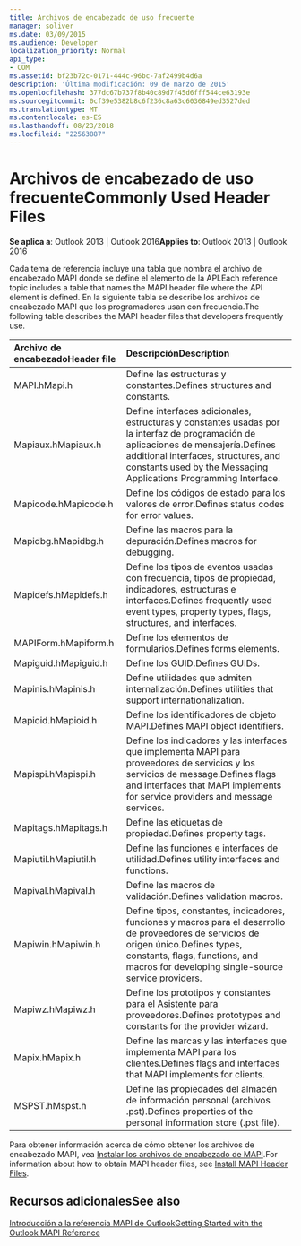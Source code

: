 ```yaml
---
title: Archivos de encabezado de uso frecuente
manager: soliver
ms.date: 03/09/2015
ms.audience: Developer
localization_priority: Normal
api_type:
- COM
ms.assetid: bf23b72c-0171-444c-96bc-7af2499b4d6a
description: 'Última modificación: 09 de marzo de 2015'
ms.openlocfilehash: 377dc67b737f8b40c89d7f45d6fff544ce63193e
ms.sourcegitcommit: 0cf39e5382b8c6f236c8a63c6036849ed3527ded
ms.translationtype: MT
ms.contentlocale: es-ES
ms.lasthandoff: 08/23/2018
ms.locfileid: "22563887"
---
```

# <a name="commonly-used-header-files"></a><span data-ttu-id="5946d-103">Archivos de encabezado de uso frecuente</span><span class="sxs-lookup"><span data-stu-id="5946d-103">Commonly Used Header Files</span></span>

  
  
<span data-ttu-id="5946d-104">**Se aplica a**: Outlook 2013 | Outlook 2016</span><span class="sxs-lookup"><span data-stu-id="5946d-104">**Applies to**: Outlook 2013 | Outlook 2016</span></span> 
  
<span data-ttu-id="5946d-105">Cada tema de referencia incluye una tabla que nombra el archivo de encabezado MAPI donde se define el elemento de la API.</span><span class="sxs-lookup"><span data-stu-id="5946d-105">Each reference topic includes a table that names the MAPI header file where the API element is defined.</span></span> <span data-ttu-id="5946d-106">En la siguiente tabla se describe los archivos de encabezado MAPI que los programadores usan con frecuencia.</span><span class="sxs-lookup"><span data-stu-id="5946d-106">The following table describes the MAPI header files that developers frequently use.</span></span>
  
|<span data-ttu-id="5946d-107">**Archivo de encabezado**</span><span class="sxs-lookup"><span data-stu-id="5946d-107">**Header file**</span></span>|<span data-ttu-id="5946d-108">**Descripción**</span><span class="sxs-lookup"><span data-stu-id="5946d-108">**Description**</span></span>|
|:-----|:-----|
|<span data-ttu-id="5946d-109">MAPI.h</span><span class="sxs-lookup"><span data-stu-id="5946d-109">Mapi.h</span></span>  <br/> |<span data-ttu-id="5946d-110">Define las estructuras y constantes.</span><span class="sxs-lookup"><span data-stu-id="5946d-110">Defines structures and constants.</span></span>  <br/> |
|<span data-ttu-id="5946d-111">Mapiaux.h</span><span class="sxs-lookup"><span data-stu-id="5946d-111">Mapiaux.h</span></span>  <br/> |<span data-ttu-id="5946d-112">Define interfaces adicionales, estructuras y constantes usadas por la interfaz de programación de aplicaciones de mensajería.</span><span class="sxs-lookup"><span data-stu-id="5946d-112">Defines additional interfaces, structures, and constants used by the Messaging Applications Programming Interface.</span></span>  <br/> |
|<span data-ttu-id="5946d-113">Mapicode.h</span><span class="sxs-lookup"><span data-stu-id="5946d-113">Mapicode.h</span></span>  <br/> |<span data-ttu-id="5946d-114">Define los códigos de estado para los valores de error.</span><span class="sxs-lookup"><span data-stu-id="5946d-114">Defines status codes for error values.</span></span>  <br/> |
|<span data-ttu-id="5946d-115">Mapidbg.h</span><span class="sxs-lookup"><span data-stu-id="5946d-115">Mapidbg.h</span></span>  <br/> |<span data-ttu-id="5946d-116">Define las macros para la depuración.</span><span class="sxs-lookup"><span data-stu-id="5946d-116">Defines macros for debugging.</span></span>  <br/> |
|<span data-ttu-id="5946d-117">Mapidefs.h</span><span class="sxs-lookup"><span data-stu-id="5946d-117">Mapidefs.h</span></span>  <br/> |<span data-ttu-id="5946d-118">Define los tipos de eventos usadas con frecuencia, tipos de propiedad, indicadores, estructuras e interfaces.</span><span class="sxs-lookup"><span data-stu-id="5946d-118">Defines frequently used event types, property types, flags, structures, and interfaces.</span></span>  <br/> |
|<span data-ttu-id="5946d-119">MAPIForm.h</span><span class="sxs-lookup"><span data-stu-id="5946d-119">Mapiform.h</span></span>  <br/> |<span data-ttu-id="5946d-120">Define los elementos de formularios.</span><span class="sxs-lookup"><span data-stu-id="5946d-120">Defines forms elements.</span></span>  <br/> |
|<span data-ttu-id="5946d-121">Mapiguid.h</span><span class="sxs-lookup"><span data-stu-id="5946d-121">Mapiguid.h</span></span>  <br/> |<span data-ttu-id="5946d-122">Define los GUID.</span><span class="sxs-lookup"><span data-stu-id="5946d-122">Defines GUIDs.</span></span>  <br/> |
|<span data-ttu-id="5946d-123">Mapinis.h</span><span class="sxs-lookup"><span data-stu-id="5946d-123">Mapinis.h</span></span>  <br/> |<span data-ttu-id="5946d-124">Define utilidades que admiten internalización.</span><span class="sxs-lookup"><span data-stu-id="5946d-124">Defines utilities that support internationalization.</span></span>  <br/> |
|<span data-ttu-id="5946d-125">Mapioid.h</span><span class="sxs-lookup"><span data-stu-id="5946d-125">Mapioid.h</span></span>  <br/> |<span data-ttu-id="5946d-126">Define los identificadores de objeto MAPI.</span><span class="sxs-lookup"><span data-stu-id="5946d-126">Defines MAPI object identifiers.</span></span>  <br/> |
|<span data-ttu-id="5946d-127">Mapispi.h</span><span class="sxs-lookup"><span data-stu-id="5946d-127">Mapispi.h</span></span>  <br/> |<span data-ttu-id="5946d-128">Define los indicadores y las interfaces que implementa MAPI para proveedores de servicios y los servicios de message.</span><span class="sxs-lookup"><span data-stu-id="5946d-128">Defines flags and interfaces that MAPI implements for service providers and message services.</span></span>  <br/> |
|<span data-ttu-id="5946d-129">Mapitags.h</span><span class="sxs-lookup"><span data-stu-id="5946d-129">Mapitags.h</span></span>  <br/> |<span data-ttu-id="5946d-130">Define las etiquetas de propiedad.</span><span class="sxs-lookup"><span data-stu-id="5946d-130">Defines property tags.</span></span>  <br/> |
|<span data-ttu-id="5946d-131">Mapiutil.h</span><span class="sxs-lookup"><span data-stu-id="5946d-131">Mapiutil.h</span></span>  <br/> |<span data-ttu-id="5946d-132">Define las funciones e interfaces de utilidad.</span><span class="sxs-lookup"><span data-stu-id="5946d-132">Defines utility interfaces and functions.</span></span>  <br/> |
|<span data-ttu-id="5946d-133">Mapival.h</span><span class="sxs-lookup"><span data-stu-id="5946d-133">Mapival.h</span></span>  <br/> |<span data-ttu-id="5946d-134">Define las macros de validación.</span><span class="sxs-lookup"><span data-stu-id="5946d-134">Defines validation macros.</span></span>  <br/> |
|<span data-ttu-id="5946d-135">Mapiwin.h</span><span class="sxs-lookup"><span data-stu-id="5946d-135">Mapiwin.h</span></span>  <br/> |<span data-ttu-id="5946d-136">Define tipos, constantes, indicadores, funciones y macros para el desarrollo de proveedores de servicios de origen único.</span><span class="sxs-lookup"><span data-stu-id="5946d-136">Defines types, constants, flags, functions, and macros for developing single-source service providers.</span></span>  <br/> |
|<span data-ttu-id="5946d-137">Mapiwz.h</span><span class="sxs-lookup"><span data-stu-id="5946d-137">Mapiwz.h</span></span>  <br/> |<span data-ttu-id="5946d-138">Define los prototipos y constantes para el Asistente para proveedores.</span><span class="sxs-lookup"><span data-stu-id="5946d-138">Defines prototypes and constants for the provider wizard.</span></span>  <br/> |
|<span data-ttu-id="5946d-139">Mapix.h</span><span class="sxs-lookup"><span data-stu-id="5946d-139">Mapix.h</span></span>  <br/> |<span data-ttu-id="5946d-140">Define las marcas y las interfaces que implementa MAPI para los clientes.</span><span class="sxs-lookup"><span data-stu-id="5946d-140">Defines flags and interfaces that MAPI implements for clients.</span></span>  <br/> |
|<span data-ttu-id="5946d-141">MSPST.h</span><span class="sxs-lookup"><span data-stu-id="5946d-141">Mspst.h</span></span>  <br/> |<span data-ttu-id="5946d-142">Define las propiedades del almacén de información personal (archivos .pst).</span><span class="sxs-lookup"><span data-stu-id="5946d-142">Defines properties of the personal information store (.pst file).</span></span>  <br/> |
   
<span data-ttu-id="5946d-143">Para obtener información acerca de cómo obtener los archivos de encabezado MAPI, vea [Instalar los archivos de encabezado de MAPI](how-to-install-mapi-header-files.md).</span><span class="sxs-lookup"><span data-stu-id="5946d-143">For information about how to obtain MAPI header files, see [Install MAPI Header Files](how-to-install-mapi-header-files.md).</span></span>
  
## <a name="see-also"></a><span data-ttu-id="5946d-144">Recursos adicionales</span><span class="sxs-lookup"><span data-stu-id="5946d-144">See also</span></span>



[<span data-ttu-id="5946d-145">Introducción a la referencia MAPI de Outlook</span><span class="sxs-lookup"><span data-stu-id="5946d-145">Getting Started with the Outlook MAPI Reference</span></span>](getting-started-with-the-outlook-mapi-reference.md)

